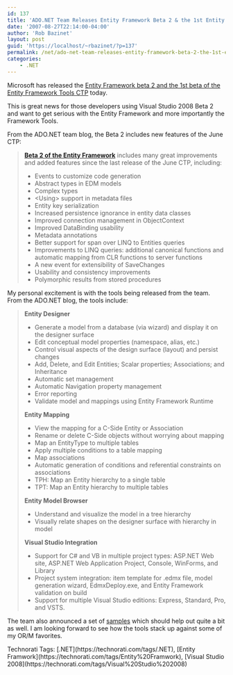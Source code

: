 ```yaml
---
id: 137
title: 'ADO.NET Team Releases Entity Framework Beta 2 & the 1st Entity Framework Tools CTP'
date: '2007-08-27T22:14:00-04:00'
author: 'Rob Bazinet'
layout: post
guid: 'https://localhost/~rbazinet/?p=137'
permalink: /net/ado-net-team-releases-entity-framework-beta-2-the-1st-entity-framework-tools-ctp/
categories:
    - .NET
---
```


Microsoft has released the [Entity Framework beta 2 and the 1st beta of the Entity Framework Tools CTP](https://blogs.msdn.com/adonet/archive/2007/08/27/entity-framework-beta-2-the-1st-entity-framework-tools-ctp-released.aspx) today.

This is great news for those developers using Visual Studio 2008 Beta 2 and want to get serious with the Entity Framework and more importantly the Framework Tools.

From the ADO.NET team blog, the Beta 2 includes new features of the June CTP:

> **[Beta 2 of the Entity Framework](https://www.microsoft.com/downloads/details.aspx?FamilyId=F1ADC5D1-A42E-40A6-A68C-A42EE11186F7&displaylang=en)** includes many great improvements and added features since the last release of the June CTP, including:
> 
> - Events to customize code generation
> - Abstract types in EDM models
> - Complex types
> - &lt;Using&gt; support in metadata files
> - Entity key serialization
> - Increased persistence ignorance in entity data classes
> - Improved connection management in ObjectContext
> - Improved DataBinding usability
> - Metadata annotations
> - Better support for span over LINQ to Entities queries
> - Improvements to LINQ queries: additional canonical functions and automatic mapping from CLR functions to server functions
> - A new event for extensibility of SaveChanges
> - Usability and consistency improvements
> - Polymorphic results from stored procedures

My personal excitement is with the tools being released from the team. From the ADO.NET blog, the tools include:

> **Entity Designer**
> 
> - Generate a model from a database (via wizard) and display it on the designer surface
> - Edit conceptual model properties (namespace, alias, etc.)
> - Control visual aspects of the design surface (layout) and persist changes
> - Add, Delete, and Edit Entities; Scalar properties; Associations; and Inheritance
> - Automatic set management
> - Automatic Navigation property management
> - Error reporting
> - Validate model and mappings using Entity Framework Runtime
> 
> **Entity Mapping**
> 
> - View the mapping for a C-Side Entity or Association
> - Rename or delete C-Side objects without worrying about mapping
> - Map an EntityType to multiple tables
> - Apply multiple conditions to a table mapping
> - Map associations
> - Automatic generation of conditions and referential constraints on associations
> - TPH: Map an Entity hierarchy to a single table
> - TPT: Map an Entity hierarchy to multiple tables
> 
> **Entity Model Browser**
> 
> - Understand and visualize the model in a tree hierarchy
> - Visually relate shapes on the designer surface with hierarchy in model
> 
> **Visual Studio Integration**
> 
> - Support for C# and VB in multiple project types: ASP.NET Web site, ASP.NET Web Application Project, Console, WinForms, and Library
> - Project system integration: item template for .edmx file, model generation wizard, EdmxDeploy.exe, and Entity Framework validation on build
> - Support for multiple Visual Studio editions: Express, Standard, Pro, and VSTS.

The team also announced a set of [samples](https://go.microsoft.com/fwlink/?LinkID=98678) which should help out quite a bit as well. I am looking forward to see how the tools stack up against some of my OR/M favorites.

<div class="wlWriterSmartContent" style="display:inline;margin:0;padding:0;">Technorati Tags: [.NET](https://technorati.com/tags/.NET), [Entity Framwork](https://technorati.com/tags/Entity%20Framwork), [Visual Studio 2008](https://technorati.com/tags/Visual%20Studio%202008)</div>